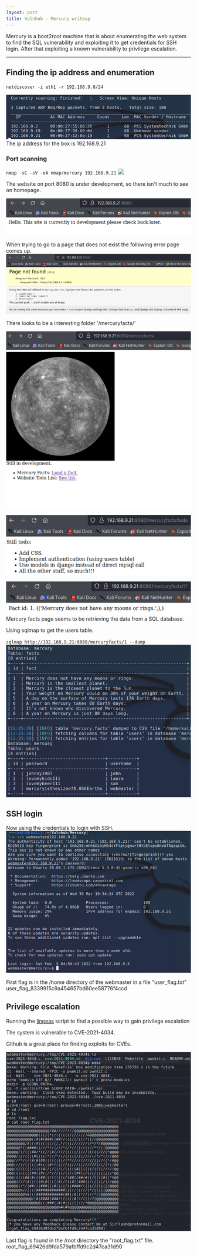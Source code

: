 ```yaml
---
layout: post
title: Vulnhub - Mercury writeup
---
```


Mercury is a boot2root machine that is about enumerating the web system  to find the SQL vulnerability and exploiting it to get credentials for SSH login. After that exploiting a known vulnerability to privilege escalation.

---

## Finding the ip address and enumeration
`netdiscover -i eth1 -r 192.168.9.0/24`

![](../images/vulnhub-mercury-netdiscover.png)
The ip address for the box is 192.168.9.21
### Port scanning

`nmap -sC -sV -oA nmap/mercury 192.168.9.21`
![](../vulnhub-mercury-nmap.png)

The website on port 8080 is under development, so there isn't much to see on homepage.

![](../images/vulnhub-mercury-website.png)

When trying to go to a page that does not exist the following error page comes up.
![](../images/vulnhub-mercury-website-error.png)

There looks to be a interesting folder '/mercuryfacts/'

![](../images/vulnhub-mercury-website-mercuryfacts-page.png)

![](../images/vulnhub-mercury-website-mercuryfacts-todo.png)

![](../images/vulnhub-mercury-website-mercuryfacts-facts.png)
Mercury facts page seems to be retrieving the data from a SQL database.

Using sqlmap to get the users table.

`sqlmap http://192.168.9.21:8080/mercuryfacts/1 --dump`
![](../images/vulnhub-mercury-sqlmap-db-dump.png)
## SSH login
Now using the credentials to login with SSH.
![](../images/vulnhub-ssh-login-webmaster.png)

First flag is in the /home directory of the webmaster in a file "user_flag.txt"
user_flag_8339915c9a454657bd60ee58776f4ccd


## Privilege escalation

Running the [linpeas](https://github.com/carlospolop/PEASS-ng/tree/master/linPEAS) script to find a possible way to gain privilege escalation

The system is vulnerable to CVE-2021-4034.

Github is a great place for finding exploits for CVEs.


![](../images/vulnhub-mercury-priv-exploit-root-flag.png)



Last flag is found in the /root directory the "root_flag.txt" file. root_flag_69426d9fda579afbffd9c2d47ca31d90
